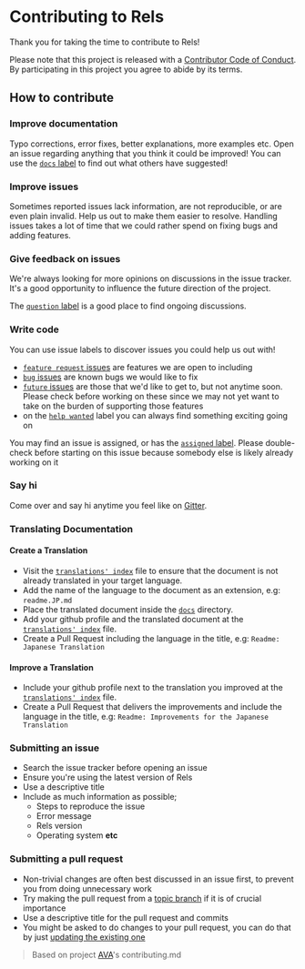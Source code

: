 # Contributing to Rels

Thank you for taking the time to contribute to Rels!

Please note that this project is released with a [Contributor Code of Conduct](code-of-conduct.md). By participating in this project you agree to abide by its terms.

## How to contribute

### Improve documentation

Typo corrections, error fixes, better explanations, more examples etc. Open an issue regarding anything that you think it could be improved! You can use the [`docs` label](https://github.com/klaussinani/rels/labels/docs) to find out what others have suggested!

### Improve issues

Sometimes reported issues lack information, are not reproducible, or are even plain invalid. Help us out to make them easier to resolve. Handling issues takes a lot of time that we could rather spend on fixing bugs and adding features.

### Give feedback on issues

We're always looking for more opinions on discussions in the issue tracker. It's a good opportunity to influence the future direction of the project.

The [`question` label](https://github.com/klaussinani/rels/labels/question) is a good place to find ongoing discussions.

### Write code

You can use issue labels to discover issues you could help us out with!

- [`feature request` issues](https://github.com/klaussinani/rels/labels/feature%20request) are features we are open to including
- [`bug` issues](https://github.com/klaussinani/rels/labels/bug) are known bugs we would like to fix
- [`future` issues](https://github.com/klaussinani/rels/labels/future) are those that we'd like to get to, but not anytime soon. Please check before working on these since we may not yet want to take on the burden of supporting those features
- on the [`help wanted`](https://github.com/klaussinani/rels/labels/help%20wanted) label you can always find something exciting going on

You may find an issue is assigned, or has the [`assigned` label](https://github.com/klaussinani/rels/labels/assigned). Please double-check before starting on this issue because somebody else is likely already working on it

### Say hi

Come over and say hi anytime you feel like on [Gitter](https://gitter.im/klaussinani/rels).

### Translating Documentation

#### Create a Translation

- Visit the [`translations' index`](https://github.com/klaussinani/rels/tree/master/docs/readme.md) file to ensure that the document is not already translated in your target language. 
- Add the name of the language to the document as an extension, e.g: `readme.JP.md`
- Place the translated document inside the [`docs`](https://github.com/klaussinani/rels/tree/master/docs) directory.
- Add your github profile and the translated document at the [`translations' index`](https://github.com/klaussinani/rels/tree/master/docs/readme.md) file.
- Create a Pull Request including the language in the title, e.g: `Readme: Japanese Translation`

#### Improve a Translation

- Include your github profile next to the translation you improved at the [`translations' index`](https://github.com/klaussinani/rels/tree/master/docs/readme.md) file.
- Create a Pull Request that delivers the improvements and include the language in the title, e.g: `Readme: Improvements for the Japanese Translation`

### Submitting an issue

- Search the issue tracker before opening an issue
- Ensure you're using the latest version of Rels
- Use a descriptive title
- Include as much information as possible;
  - Steps to reproduce the issue
  - Error message
  - Rels version
  - Operating system **etc**

### Submitting a pull request

- Non-trivial changes are often best discussed in an issue first, to prevent you from doing unnecessary work
- Try making the pull request from a [topic branch](https://github.com/dchelimsky/rspec/wiki/Topic-Branches) if it is of crucial importance
- Use a descriptive title for the pull request and commits
- You might be asked to do changes to your pull request, you can do that by just [updating the existing one](https://github.com/RichardLitt/docs/blob/master/amending-a-commit-guide.md)

> Based on project [AVA](https://github.com/avajs/ava/blob/master/contributing.md)'s contributing.md
